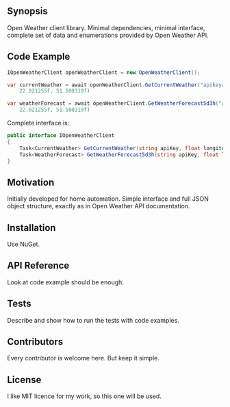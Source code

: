 ## Synopsis

Open Weather client library. Minimal dependencies, minimal interface, complete set of data and enumerations provided by Open Weather API.

## Code Example

```csharp
IOpenWeatherClient openWeatherClient = new OpenWeatherClient();

var currentWeather = await openWeatherClient.GetCurrentWeather("apikeyapikeyapikeyapikey", 
	22.021255f, 51.500319f)

var weatherForecast = await openWeatherClient.GetWeatherForecast5d3h("apikeyapikeyapikeyapikey", 
	22.021255f, 51.500319f)
```

Complete interface is:

```csharp
public interface IOpenWeatherClient
{
	Task<CurrentWeather> GetCurrentWeather(string apiKey, float longitude, float latitude);
	Task<WeatherForecast> GetWeatherForecast5d3h(string apiKey, float longitude, float latitude);
}
```

## Motivation

Initially developed for home automation. Simple interface and full JSON object structure, exactly as in Open Weather API documentation.

## Installation

Use NuGet.

## API Reference

Look at code example should be enough.

## Tests

Describe and show how to run the tests with code examples.

## Contributors

Every contributor is welcome here. But keep it simple.

## License

I like MIT licence for my work, so this one will be used.
